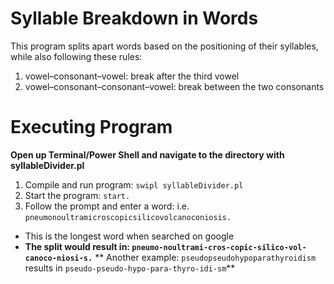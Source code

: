 # Syllable Breakdown in Words
This program splits apart words based on the positioning of their syllables, while also following these rules:
1. vowel–consonant–vowel: break after the third vowel
2. vowel–consonant–consonant–vowel: break between the two consonants 

# Executing Program
**Open up Terminal/Power Shell and navigate to the directory with syllableDivider.pl**
1. Compile and run program: ``` swipl syllableDivider.pl ```
2. Start the program: ``` start. ```
3. Follow the prompt and enter a word: i.e. ``` pneumonoultramicroscopicsilicovolcanoconiosis. ```
* This is the longest word when searched on google
* **The split would result in: ``` pneumo-noultrami-cros-copic-silico-vol-canoco-niosi-s. ```**
** Another example: ``` pseudopseudohypoparathyroidism ``` results in ``` pseudo-pseudo-hypo-para-thyro-idi-sm ```**
